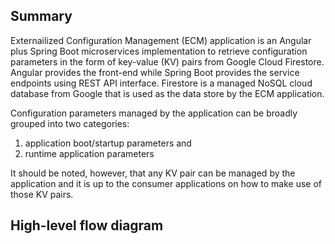 ## Summary ##
Externailized Configuration Management (ECM) application is an Angular plus Spring Boot microservices implementation to retrieve configuration parameters in the form of key-value (KV) pairs from Google Cloud Firestore. Angular provides the front-end while Spring Boot provides the service endpoints using REST API interface. Firestore is a managed NoSQL cloud database from Google that is used as the data store by the ECM application.

Configuration parameters managed by the application can be broadly grouped into two categories:  
1. application boot/startup parameters and
2. runtime application parameters

It should be noted, however, that any KV pair can be managed by the application and it is up to the consumer applications on how to make use of those KV pairs.

## High-level flow diagram ##
